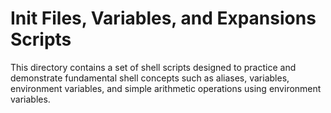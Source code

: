 # Init Files, Variables, and Expansions Scripts

This directory contains a set of shell scripts designed to practice and demonstrate fundamental shell concepts such as aliases, variables, environment variables, and simple arithmetic operations using environment variables.
